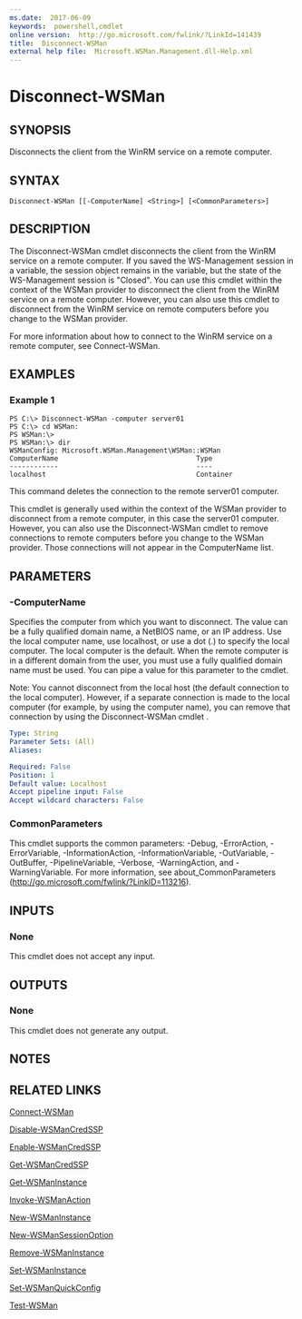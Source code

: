 ```yaml
---
ms.date:  2017-06-09
keywords:  powershell,cmdlet
online version:  http://go.microsoft.com/fwlink/?LinkId=141439
title:  Disconnect-WSMan
external help file:  Microsoft.WSMan.Management.dll-Help.xml
---
```


# Disconnect-WSMan
## SYNOPSIS
Disconnects the client from the WinRM service on a remote computer.
## SYNTAX

```
Disconnect-WSMan [[-ComputerName] <String>] [<CommonParameters>]
```

## DESCRIPTION
The Disconnect-WSMan cmdlet disconnects the client from the WinRM service on a remote computer.
If you saved the WS-Management session in a variable, the session object remains in the variable, but the state of the WS-Management session is "Closed".
You can use this cmdlet within the context of the WSMan provider to disconnect the client from the WinRM service on a remote computer.
However, you can also use this cmdlet to disconnect from the WinRM service on remote computers before you change to the WSMan provider.

For more information about how to connect to the WinRM service on a remote computer, see Connect-WSMan.
## EXAMPLES

### Example 1
```
PS C:\> Disconnect-WSMan -computer server01
PS C:\> cd WSMan:
PS WSMan:\>
PS WSMan:\> dir
WSManConfig: Microsoft.WSMan.Management\WSMan::WSMan
ComputerName                                  Type
------------                                  ----
localhost                                     Container
```

This command deletes the connection to the remote server01 computer.

This cmdlet is generally used within the context of the WSMan provider to disconnect from a remote computer, in this case the server01 computer.
However, you can also use the Disconnect-WSMan cmdlet to remove connections to remote computers before you  change to the WSMan provider.
Those connections will not appear in the ComputerName list.
## PARAMETERS

### -ComputerName
Specifies the computer from which you want to disconnect.
The value can be a fully qualified domain name, a NetBIOS name, or an IP address.
Use the local computer name, use localhost, or use a dot (.) to specify the local computer.
The local computer is the default.
When the remote computer is in a different domain from the user, you must use a fully qualified domain name must be used.
You can pipe a value for this parameter to the cmdlet.

Note: You cannot disconnect from the local host (the default connection to the local computer).
However, if a separate connection is made to the local computer (for example, by using the computer name), you can remove that connection by using the Disconnect-WSMan cmdlet .

```yaml
Type: String
Parameter Sets: (All)
Aliases: 

Required: False
Position: 1
Default value: Localhost
Accept pipeline input: False
Accept wildcard characters: False
```

### CommonParameters
This cmdlet supports the common parameters: -Debug, -ErrorAction, -ErrorVariable, -InformationAction, -InformationVariable, -OutVariable, -OutBuffer, -PipelineVariable, -Verbose, -WarningAction, and -WarningVariable. For more information, see about_CommonParameters (http://go.microsoft.com/fwlink/?LinkID=113216).
## INPUTS

### None
This cmdlet does not accept any input.
## OUTPUTS

### None
This cmdlet does not generate any output.
## NOTES

## RELATED LINKS

[Connect-WSMan](Connect-WSMan.md)

[Disable-WSManCredSSP](Disable-WSManCredSSP.md)

[Enable-WSManCredSSP](Enable-WSManCredSSP.md)

[Get-WSManCredSSP](Get-WSManCredSSP.md)

[Get-WSManInstance](Get-WSManInstance.md)

[Invoke-WSManAction](Invoke-WSManAction.md)

[New-WSManInstance](New-WSManInstance.md)

[New-WSManSessionOption](New-WSManSessionOption.md)

[Remove-WSManInstance](Remove-WSManInstance.md)

[Set-WSManInstance](Set-WSManInstance.md)

[Set-WSManQuickConfig](Set-WSManQuickConfig.md)

[Test-WSMan](Test-WSMan.md)

